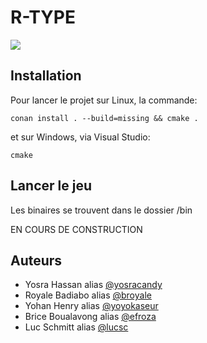 # R-TYPE
![](https://img.shields.io/badge/Project-Made%20with%20Love-ff69b4)

## Installation
Pour lancer le projet sur Linux, la commande:
```
conan install . --build=missing && cmake .
```
et sur Windows, via Visual Studio:
```
cmake
```

## Lancer le jeu
Les binaires se trouvent dans le dossier /bin

EN COURS DE CONSTRUCTION

## Auteurs
  * Yosra Hassan alias [@yosracandy](https://github.com/yosracandy)
  * Royale Badiabo alias [@broyale](https://github.com/broyale)
  * Yohan Henry alias [@yoyokaseur](https://github.com/yoyokaseur)
  * Brice Boualavong alias [@efroza](https://github.com/Efroza)
  * Luc Schmitt alias [@lucsc](https://github.com/Lucsc)